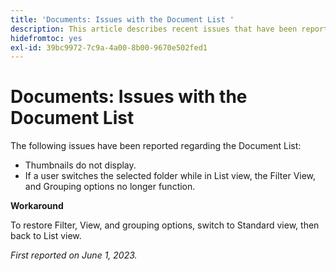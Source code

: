 ```yaml
---
title: 'Documents: Issues with the Document List '
description: This article describes recent issues that have been reported regarding the Document List.
hidefromtoc: yes
exl-id: 39bc9972-7c9a-4a00-8b00-9670e502fed1
---
```

# Documents: Issues with the Document List 

<!--This article is on the WF and WFP TOCs. Valid issue, won't fix.-->

The following issues have been reported regarding the Document List:

* Thumbnails do not display.
* If a user switches the selected folder while in List view, the Filter View, and Grouping options no longer function.

**Workaround**

To restore Filter, View, and grouping options, switch to Standard view, then back to List view.

_First reported on June 1, 2023._
